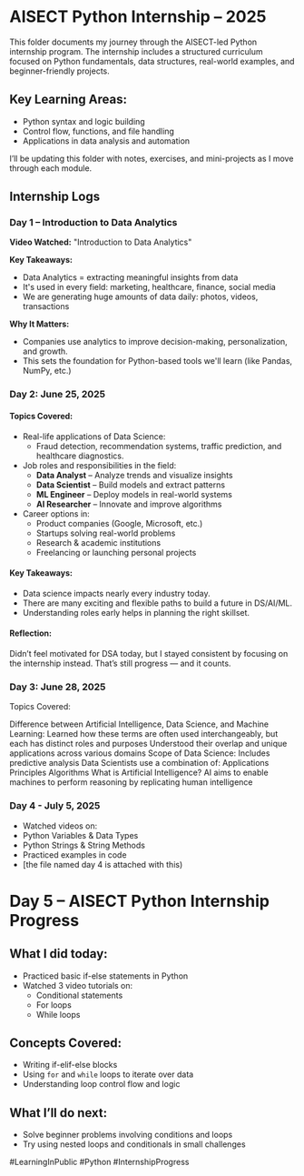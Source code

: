 # AISECT Python Internship – 2025

This folder documents my journey through the AISECT-led Python internship program. The internship includes a structured curriculum focused on Python fundamentals, data structures, real-world examples, and beginner-friendly projects.

##  Key Learning Areas:
- Python syntax and logic building
- Control flow, functions, and file handling
- Applications in data analysis and automation

I’ll be updating this folder with notes, exercises, and mini-projects as I move through each module.


##  Internship Logs

###  Day 1 – Introduction to Data Analytics

**Video Watched:** "Introduction to Data Analytics"

**Key Takeaways:**
- Data Analytics = extracting meaningful insights from data
- It's used in every field: marketing, healthcare, finance, social media
- We are generating huge amounts of data daily: photos, videos, transactions

**Why It Matters:**
- Companies use analytics to improve decision-making, personalization, and growth.
- This sets the foundation for Python-based tools we'll learn (like Pandas, NumPy, etc.)
 ###  **Day 2: June 25, 2025**
####  Topics Covered:
- Real-life applications of Data Science:
  - Fraud detection, recommendation systems, traffic prediction, and healthcare diagnostics.
- Job roles and responsibilities in the field:
  - **Data Analyst** – Analyze trends and visualize insights  
  - **Data Scientist** – Build models and extract patterns  
  - **ML Engineer** – Deploy models in real-world systems  
  - **AI Researcher** – Innovate and improve algorithms
- Career options in:
  - Product companies (Google, Microsoft, etc.)
  - Startups solving real-world problems
  - Research & academic institutions
  - Freelancing or launching personal projects

#### Key Takeaways:
- Data science impacts nearly every industry today.
- There are many exciting and flexible paths to build a future in DS/AI/ML.
- Understanding roles early helps in planning the right skillset.

####  Reflection:
Didn’t feel motivated for DSA today, but I stayed consistent by focusing on the internship instead. That’s still progress — and it counts.

### Day 3: June 28, 2025
 Topics Covered:

Difference between Artificial Intelligence, Data Science, and Machine Learning:
Learned how these terms are often used interchangeably, but each has distinct roles and purposes
Understood their overlap and unique applications across various domains
Scope of Data Science:
Includes predictive analysis
Data Scientists use a combination of:
Applications
Principles
Algorithms
What is Artificial Intelligence?
AI aims to enable machines to perform reasoning by replicating human intelligence
 
###  Day 4 - July 5, 2025
-  Watched videos on:
  - Python Variables & Data Types
  - Python Strings & String Methods
-  Practiced examples in code
-  [the file named day 4 is attached with this)
  
  # Day 5 – AISECT Python Internship Progress

##  What I did today:
- Practiced basic if-else statements in Python
- Watched 3 video tutorials on:
  - Conditional statements
  - For loops
  - While loops

##  Concepts Covered:
- Writing if-elif-else blocks
- Using `for` and `while` loops to iterate over data
- Understanding loop control flow and logic

##  What I’ll do next:
- Solve beginner problems involving conditions and loops
- Try using nested loops and conditionals in small challenges

#LearningInPublic #Python #InternshipProgress

 
 

